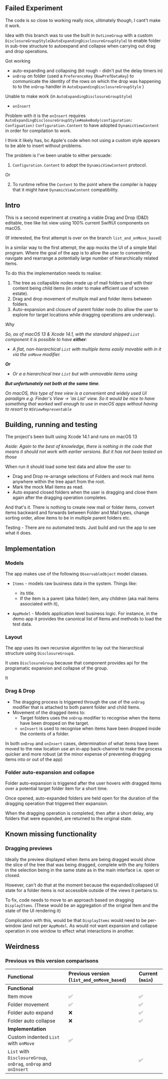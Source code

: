 ## Failed Experiment

The code is so close to working really nice, ultimately though, I cant't make it work.

Idea with this branch was to use the built in `OutLineGroup` with a custom `DisclosureGroupStyle`(`AutoExpandingDisclosureGroupStyle`) to enable folder in sub-tree structure to 
autoexpand and collapse when carrying out drag and drop operations.

Got working 
 - auto-expanding and collapsing (bit rough - didn't put the delay timers in)
 - `onDrop` on folder (used a `PreferenceKey` (`RowPrefDataKey`) to communicate the identity of the rows on which
 the drop was happening to to the `onDrop` handler in `AutoExpandingDisclosureGroupStyle`
 )  
 
 Unable to make work (in `AutoExpandingDisclosureGroupStyle`)
 - `onInsert`
 
 Problem with it is the `onInsert` requires `AutoExpandingDisclosureGroupStyle#makeBody(configuration: Configuation)` `Configuration.Content` to have adopted `DynamicViewContent` in order for compilation to work. 
 
 I think it likely has, bc Apple's code when not using a custom style appears to be able to insert without problems. 
 
 The problem is I've been unable to either persuade: 
 
 1) `Configuration.Content` to adopt the `DynamicViewContent` protocol.
 
 Or 
 
 2) To runtime refine the `Content` to the point where the compiler is happy that it might have `DynamicViewContent` 
 compatibility.  











##  Intro

This is a second experiment at creating a viable Drag and Drop (D&D) editable, tree like list view using 100% current SwiftUI components on macOS.

(If interested, the first attempt is over on the branch `list_and_onMove_based`)

In a similar way to the first attempt, the app mocks the UI of a simple Mail program. Where the goal of the app is to allow the user to conveniently navigate and rearrange a potentially large number of hierarchically related items.

To do this the implementation needs to realise:
	
1. The tree as collapsible nodes made up of mail folders and with their content being child items (in order to make efficient use of screen estate).
2. Drag and drop movement of multiple mail and folder items between folders.
2. Auto-expansion and closure of parent folder node (to allow the user to explore for target locations while dragging operations are underway).

*Why*

*So, as of macOS 13 & Xcode 14.1, with the standard shipped `List` component it is possible to have **either**:*

- *A flat, non-hierarchical `List` with multiple items easily movable with in it via the `onMove` modifier.* 

***Or*** 

- *Or a a hierarchical tree `List` but with unmovable items using* 

***But unfortunately not both at the same time**.*

*On macOS, this type of tree view is a convenient and widely used UI paradigm e.g. Finder's View -> 'as List' view. So it would be nice to have something that worked well enough to use in macOS apps without having to resort to `NSViewRepresentable`*

## Building, running and testing

The project's been built using  Xcode 14.1  and runs on macOS 13 

*Aside: Again to the best of knowledge, there is nothing in the code that means it should not work with earlier versions. But it has not been tested on those*

When run it should load some test data and allow the user to:
- Drag and Drop re-arrange selections of Folders and mock mail items anywhere within the tree apart from the root.
- Mark the mock Mail items as read.
- Auto expand closed folders when the user is dragging and close them again after the dragging operation completes.

And  that's it. There is nothing to create new mail or folder items, convert items backward and forwards between Folder and Mail types, change sorting order, allow items to be in multiple parent folders etc. 

Testing - There are no automated tests. Just build and run the app to see what it does.

## Implementation
### Models

The app makes use of the following `ObservableObject` model classes.

- `Items` - models raw business data in the system. Things like: 
	-  its title. 
	-  If the item is a parent (aka folder) item, any children (aka mail items associated with it),  
	
- `AppModel` - Models application level business logic. For instance, in the demo app it provides the canonical list of Items and methods to load the test data.

### Layout
The app uses its own recursive algorithm  to lay out the hierarchical structure using `DisclosureGroup`s.  

It uses `DisclosureGroup` because that component provides api for the programatic expansion and collapse of the group. 

It 

### Drag & Drop
- The dragging process is triggered through the use of the `onDrag` modifier that is attached to both parent folder and child Items. 
- Movement of the dragged items to:
	- Target folders uses the `onDrop` modifier to recognise when the items have been dropped on the target.
	- `onInsert` is used to recognise when items have been dropped inside the contents of a folder.

In both `onDrop` and `onInsert` cases, determination of what items have been moved to the new location use an in-app back-channel to make the process quicker and more robust (at the minor expense of preventing dragging items into or out of the app)

### Folder auto-expansion and collapse
 Folder auto-expansion is triggered after the user hovers with dragged items over a potential target folder item for a short time. 
 
 Once opened, auto-expanded folders are held open for the duration of the dragging operation that triggered their expansion.
 
 When the dragging operation is completed, then after a short delay, any folders that were expanded, are returned to the original state.

## Known missing functionality

### Dragging previews
Ideally the preview displayed when items are being dragged would show the slice of the tree that was being dragged, complete with the any folders in the selection being in the same state as in the main interface i.e. open or closed. 

However, can't do that at the moment because the expanded/collapsed UI state for a folder items is not accessible outside of the views it pertains to. 

To fix, code needs to move to an approach based on dragging `DisplayItems`. (These would be an aggregation of the original Item and the state of the UI rendering it) 

Complication with this, would be that `DisplayItems` would need to be per-window (and not per `AppModel`. As would not want expansion and collapse operation in one window to effect what interactions in another.
	
## Weirdness

 
### Previous vs this version comparisons

| Functional  | Previous version (`list_and_onMove_based`) |  Current  (`main`)|
|:--          |:--                            |:--       |
| **Functional** | | |
| Item move | ✅ | ✅ |
| Folder movement | ✅ | ✅ |
| Folder auto expand | ❌ | ✅  |
| Folder auto collapse | ❌ | ✅ |
| **Implementation** | | |
| Custom indented `List` with `onMove`  | ✅ | |
| `List` with `DisclosureGroup`, `onDrag`, `onDrop` and `onInsert` | | ✅ |

